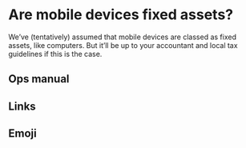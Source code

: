 # Are mobile devices fixed assets?

We’ve (tentatively) assumed that mobile devices are classed as fixed assets, like computers. But it’ll be up to your accountant and local tax guidelines if this is the case.

## Ops manual

## Links

## Emoji


